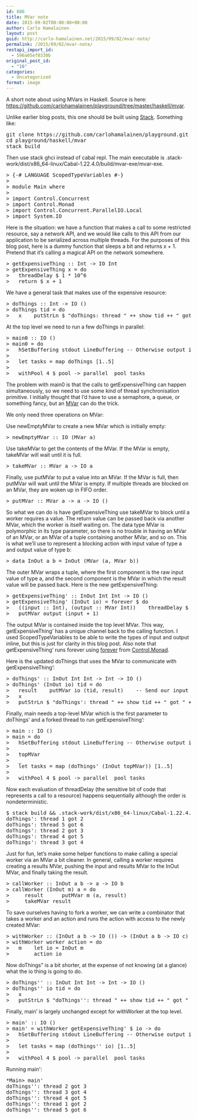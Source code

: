 ```yaml
---
id: 686
title: MVar note
date: 2015-09-02T00:00:00+00:00
author: Carlo Hamalainen
layout: post
guid: http://carlo-hamalainen.net/2015/09/02/mvar-note/
permalink: /2015/09/02/mvar-note/
restapi_import_id:
  - 596a05ef0330b
original_post_id:
  - "16"
categories:
  - Uncategorized
format: image
---
```

A short note about using MVars in Haskell. Source is here: <https://github.com/carlohamalainen/playground/tree/master/haskell/mvar>.

Unlike earlier blog posts, this one should be built using [Stack](https://github.com/commercialhaskell/stack). Something like: 

<pre>git clone https://github.com/carlohamalainen/playground.git
cd playground/haskell/mvar
stack build
</pre>

Then use stack ghci instead of cabal repl. The main executable is .stack-work/dist/x86_64-linux/Cabal-1.22.4.0/build/mvar-exe/mvar-exe.

<pre>> {-# LANGUAGE ScopedTypeVariables #-}
>
> module Main where
>
> import Control.Concurrent
> import Control.Monad
> import Control.Concurrent.ParallelIO.Local
> import System.IO
</pre>

Here is the situation: we have a function that makes a call to some restricted resource, say a network API, and we would like calls to this API from our application to be serialized across multiple threads. For the purposes of this blog post, here is a dummy function that sleeps a bit and returns x + 1. Pretend that it’s calling a magical API on the network somewhere.

<pre>> getExpensiveThing :: Int -> IO Int
> getExpensiveThing x = do
>   threadDelay $ 1 * 10^6
>   return $ x + 1
</pre>

We have a general task that makes use of the expensive resource: 

<pre>> doThings :: Int -> IO ()
> doThings tid = do
>   x    putStrLn $ "doThings: thread " ++ show tid ++ " got " ++ show x
</pre>

At the top level we need to run a few doThings in parallel: 

<pre>> main0 :: IO ()
> main0 = do
>   hSetBuffering stdout LineBuffering -- Otherwise output is garbled.
>
>   let tasks = map doThings [1..5]
>
>   withPool 4 $ pool -> parallel_ pool tasks
</pre>

The problem with main0 is that the calls to getExpensiveThing can happen simultaneously, so we need to use some kind of thread synchronisation primitive. I initially thought that I’d have to use a semaphore, a queue, or something fancy, but an [MVar](http://hackage.haskell.org/package/base-4.8.1.0/docs/Control-Concurrent-MVar.html#t:MVar) can do the trick.

We only need three operations on MVar:

Use newEmptyMVar to create a new MVar which is initially empty: 

<pre>> newEmptyMVar :: IO (MVar a)
</pre>

Use takeMVar to get the contents of the MVar. If the MVar is empty, takeMVar will wait until it is full. 

<pre>> takeMVar :: MVar a -> IO a
</pre>

Finally, use putMVar to put a value into an MVar. If the MVar is full, then putMVar will wait until the MVar is empty. If multiple threads are blocked on an MVar, they are woken up in FIFO order.

<pre>> putMVar :: MVar a -> a -> IO ()
</pre>

So what we can do is have getExpensiveThing use takeMVar to block until a worker requires a value. The return value can be passed back via another MVar, which the worker is itself waiting on. The data type MVar is polymorphic in its type parameter, so there is no trouble in having an MVar of an MVar, or an MVar of a tuple containing another MVar, and so on. This is what we’ll use to represent a blocking action with input value of type a and output value of type b:

<pre>> data InOut a b = InOut (MVar (a, MVar b))
</pre>

The outer MVar wraps a tuple, where the first component is the raw input value of type a, and the second component is the MVar in which the result value will be passed back. Here is the new getExpensiveThing:

<pre>> getExpensiveThing' :: InOut Int Int -> IO ()
> getExpensiveThing' (InOut io) = forever $ do
>   ((input :: Int), (output :: MVar Int))    threadDelay $ 1 * 10^6
>   putMVar output (input + 1)
</pre>

The output MVar is contained inside the top level MVar. This way, getExpensiveThing’ has a unique channel back to the calling function. I used ScopedTypeVariables to be able to write the types of input and output inline, but this is just for clarity in this blog post. Also note that getExpensiveThing’ runs forever using [forever](http://hackage.haskell.org/package/base-4.8.1.0/docs/Control-Monad.html#v:forever) from [Control.Monad](http://hackage.haskell.org/package/base-4.8.1.0/docs/Control-Monad.html).

Here is the updated doThings that uses the MVar to communicate with getExpensiveThing’: 

<pre>> doThings' :: InOut Int Int -> Int -> IO ()
> doThings' (InOut io) tid = do
>   result    putMVar io (tid, result)    -- Send our input (tid) and the result MVar.
>   x 
>   putStrLn $ "doThings': thread " ++ show tid ++ " got " ++ show x
</pre>

Finally, main needs a top-level MVar which is the first parameter to doThings’ and a forked thread to run getExpensiveThing’:

<pre>> main :: IO ()
> main = do
>   hSetBuffering stdout LineBuffering -- Otherwise output is garbled.
>
>   topMVar 
>   _ 
>   let tasks = map (doThings' (InOut topMVar)) [1..5]
>
>   withPool 4 $ pool -> parallel_ pool tasks
</pre>

Now each evaluation of threadDelay (the sensitive bit of code that represents a call to a resource) happens sequentially although the order is nondeterministic.

<pre>$ stack build && .stack-work/dist/x86_64-linux/Cabal-1.22.4.0/build/mvar-exe/mvar-exe
doThings': thread 1 got 2
doThings': thread 5 got 6
doThings': thread 2 got 3
doThings': thread 4 got 5
doThings': thread 3 got 4
</pre>

Just for fun, let’s make some helper functions to make calling a special worker via an MVar a bit cleaner. In general, calling a worker requires creating a results MVar, pushing the input and results MVar to the InOut MVar, and finally taking the result. 

<pre>> callWorker :: InOut a b -> a -> IO b
> callWorker (InOut m) a = do
>     result      putMVar m (a, result)
>     takeMVar result
</pre>

To save ourselves having to fork a worker, we can write a combinator that takes a worker and an action and runs the action with access to the newly created MVar:

<pre>> withWorker :: (InOut a b -> IO ()) -> (InOut a b -> IO c) -> IO c
> withWorker worker action = do
>   m    let io = InOut m
>   _    action io
</pre>

Now doThings" is a bit shorter, at the expense of not knowing (at a glance) what the io thing is going to do.

<pre>> doThings'' :: InOut Int Int -> Int -> IO ()
> doThings'' io tid = do
>   x 
>   putStrLn $ "doThings'': thread " ++ show tid ++ " got " ++ show x
</pre>

Finally, main’ is largely unchanged except for withWorker at the top level. 

<pre>> main' :: IO ()
> main' = withWorker getExpensiveThing' $ io -> do
>   hSetBuffering stdout LineBuffering -- Otherwise output is garbled.
>
>   let tasks = map (doThings'' io) [1..5]
>
>   withPool 4 $ pool -> parallel_ pool tasks
</pre>

Running main': 

<pre>*Main> main'
doThings'': thread 2 got 3
doThings'': thread 3 got 4
doThings'': thread 4 got 5
doThings'': thread 1 got 2
doThings'': thread 5 got 6
</pre>